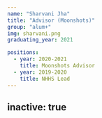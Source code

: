 ```yaml
---
name: "Sharvani Jha"
title: "Advisor (Moonshots)"
group: "alum+"
img: sharvani.png
graduating_year: 2021

positions:
  - year: 2020-2021
    title: Moonshots Advisor
  - year: 2019-2020
    title: NHHS Lead
---
```

inactive: true
---
